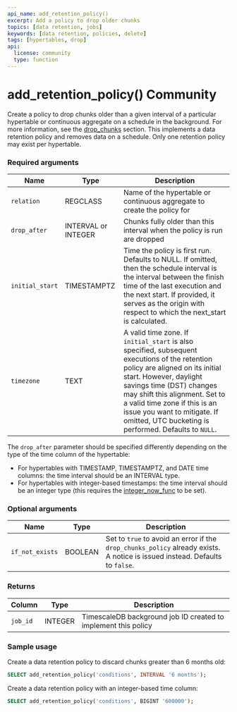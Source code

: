 ```yaml
---
api_name: add_retention_policy()
excerpt: Add a policy to drop older chunks
topics: [data retention, jobs]
keywords: [data retention, policies, delete]
tags: [hypertables, drop]
api:
  license: community
  type: function
---
```


# add_retention_policy() <Tag type="community">Community</Tag>

Create a policy to drop chunks older than a given interval of a particular
hypertable or continuous aggregate on a schedule in the background. For more
information, see the [drop_chunks][drop_chunks] section. This implements a data
retention policy and removes data on a schedule. Only one retention policy may
exist per hypertable.

### Required arguments

|Name|Type|Description|
|-|-|-|
|`relation`|REGCLASS|Name of the hypertable or continuous aggregate to create the policy for|
|`drop_after`|INTERVAL or INTEGER|Chunks fully older than this interval when the policy is run are dropped|
|`initial_start`|TIMESTAMPTZ|Time the policy is first run. Defaults to NULL. If omitted, then the schedule interval is the interval between the finish time of the last execution and the next start. If provided, it serves as the origin with respect to which the next_start is calculated.|
|`timezone`|TEXT|A valid time zone. If `initial_start` is also specified, subsequent executions of the retention policy are aligned on its initial start. However, daylight savings time (DST) changes may shift this alignment. Set to a valid time zone if this is an issue you want to mitigate. If omitted, UTC bucketing is performed. Defaults to `NULL`.|

The `drop_after` parameter should be specified differently depending on the
type of the time column of the hypertable:

*   For hypertables with TIMESTAMP, TIMESTAMPTZ, and DATE time columns: the time
interval should be an INTERVAL type.
*   For hypertables with integer-based timestamps: the time interval should be an
integer type (this requires the [integer_now_func][set_integer_now_func] to be set).

### Optional arguments

|Name|Type|Description|
|-|-|-|
|`if_not_exists`|BOOLEAN|Set to `true` to avoid an error if the `drop_chunks_policy` already exists. A notice is issued instead. Defaults to `false`.|

### Returns

|Column|Type|Description|
|-|-|-|
|`job_id`|INTEGER|TimescaleDB background job ID created to implement this policy|

### Sample usage

Create a data retention policy to discard chunks greater than 6 months old:

```sql
SELECT add_retention_policy('conditions', INTERVAL '6 months');
```

Create a data retention policy with an integer-based time column:

```sql
SELECT add_retention_policy('conditions', BIGINT '600000');
```

[drop_chunks]: /api/:currentVersion:/hypertable/drop_chunks/
[set_integer_now_func]: /api/:currentVersion:/hypertable/set_integer_now_func/
